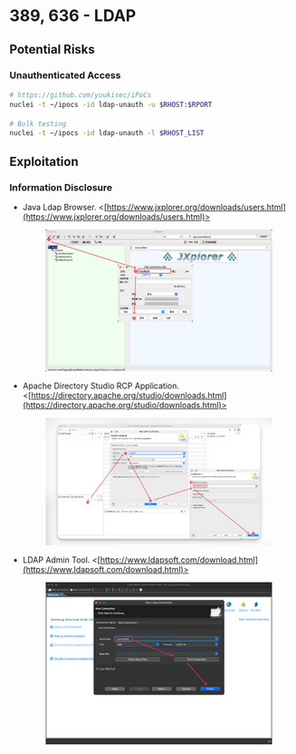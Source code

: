 # 389, 636 - LDAP

## Potential Risks

### Unauthenticated Access

```bash
# https://github.com/yuukisec/iPoCs
nuclei -t ~/ipocs -id ldap-unauth -u $RHOST:$RPORT

# Bulk testing
nuclei -t ~/ipocs -id ldap-unauth -l $RHOST_LIST
```

## Exploitation

### Information Disclosure

*   Java Ldap Browser. <[https://www.jxplorer.org/downloads/users.html](https://www.jxplorer.org/downloads/users.html)>

    <figure><img src="../../.gitbook/assets/mqtt-explorer-example.png" alt=""><figcaption></figcaption></figure>
*   Apache Directory Studio RCP Application. <[https://directory.apache.org/studio/downloads.html](https://directory.apache.org/studio/downloads.html)>

    <figure><img src="../../.gitbook/assets/apache-directory-studio-example.png" alt=""><figcaption></figcaption></figure>
*   LDAP Admin Tool. <[https://www.ldapsoft.com/download.html](https://www.ldapsoft.com/download.html)>

    <figure><img src="../../.gitbook/assets/ldapsoft-example.png" alt=""><figcaption></figcaption></figure>
